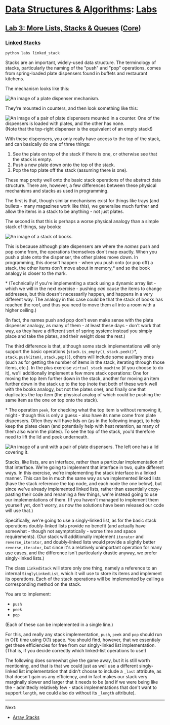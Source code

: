 # [Data Structures & Algorithms](https://github.com/bertie-wheen/dsa-2023-4/blob/trunk/README.md): [Labs](https://github.com/bertie-wheen/dsa-2023-4/blob/trunk/labs/README.md)

## [Lab 3: More Lists, Stacks & Queues](https://github.com/bertie-wheen/dsa-2023-4/blob/trunk/labs/lab3/README.md) ([Core](https://github.com/bertie-wheen/dsa-2023-4/blob/trunk/labs/lab3/core/README.md))

### [Linked Stacks](https://github.com/bertie-wheen/dsa-2023-4/blob/trunk/labs/lab3/core/linked_stack/README.md)
```shell
python labs linked_stack
```

Stacks are an important, widely-used data structure. The terminology of stacks, particularly the naming of the "push"
and "pop" operations, comes from spring-loaded plate dispensers found in buffets and restaurant kitchens.

The mechanism looks like this:

![An image of a plate dispenser mechanism.](https://www.cateringhardwaredirect.co.uk/cdn/shop/products/plate-dispensers-unheated-adjustable-plate-dispenser-291477.jpg)

They're mounted in counters, and then look something like this:

![An image of a pair of plate dispensers mounted in a counter. One of the dispensers is loaded with plates, and the other has none.](https://www.elakeside.com/foodservice/wp-content/uploads/sites/22/991FS.jpg)
(Note that the top-right dispenser is the equivalent of an empty stack!)

With these dispensers, you only really have access to the top of the stack, and can basically do one of three things:
1. See the plate on top of the stack if there is one, or otherwise see that the stack is empty.
2. Push a new plate down onto the top of the stack.
3. Pop the top plate off the stack (assuming there is one).

These map pretty well onto the basic stack operations of the abstract data structure. There are, however, a few
differences between these physical mechanisms and stacks as used in programming.

The first is that, though similar mechanisms exist for things like trays (and bullets - many magazines work like this),
we generalise much further and allow the items in a stack to be anything - not just plates.

The second is that this is perhaps a worse physical analogy than a simple stack of things, say books:

![An image of a stack of books.](https://cdn.pixabay.com/photo/2018/04/22/22/25/book-3342628_1280.png)

This is because although plate dispensers are where the *names* push and pop come from, the operations themselves don't
map exactly. When you push a plate onto the dispenser, the other plates move down. In programming, this doesn't happen -
when you push onto (or pop off) a stack, the other items don't move about in memory,* and so the book analogy is closer
to the mark.

\* (Technically if you're implementing a stack using a dynamic array list - which we will in the next exercise - pushing
_can_ cause the items to change addresses, but this doesn't necessarily happen, and happens in a very different way. The
analogy in this case could be that the stack of books has reached the roof, and thus you need to move them all into a
room with a higher ceiling.)

(In fact, the names push and pop don't even make sense with the plate dispenser analogy, as many of them - at least
these days - don't work that way, as they have a different sort of spring system: instead you simply place and take the
plates, and their weight does the rest.)

The third difference is that, although some stack implementations will only support the basic operations
(`stack.is_empty()`, `stack.peek()`*, `stack.push(item)`, `stack.pop()`), others will include some auxiliary ones (such
as for getting the number of items in the stack, iterating through those items, etc.). In the plus exercise
`virtual_stack_machine` (if you choose to do it), we'll additionally implement a few more stack operations: One for
moving the top item further down in the stack, another for moving an item further down in the stack up to the top (note
that both of these work well with the books analogy, but not the plates one), and finally one that duplicates the top
item (the physical analog of which could be pushing the same item as the one on top onto the stack).

\* The operation `peek`, for checking what the top item is without removing it, might - though this is only a guess -
also have its name come from plate dispensers. Often they will have lids on (as in the following image), to help keep
the plates clean (and potentially help with heat retention, as many of them also warm the plates). To see the top of the
stack, you'd therefore need to lift the lid and peek underneath.

![An image of a unit with a pair of plate dispensers. The left one has a lid covering it.](https://www.victoronline.co.uk/wp-content/webp-express/webp-images/uploads/2022/10/MPN20500.png.webp)

Stacks, like lists, are an interface, rather than a particular implementation of that interface. We're going to
implement that interface in two, quite different ways. In this exercise, we're implementing the stack interface
in a linked manner. This can be in much the same way as we implemented linked lists (have the stack reference the top
node, and each node the one below), but since we've already implemented linked lists, rather than essentially
copy-pasting their code and renaming a few things, we're instead going to use our implementations of them. (If you
haven't managed to implement them yourself yet, don't worry, as now the solutions have been released our code will use
that.)

Specifically, we're going to use a singly-linked list, as for the basic stack operations doubly-linked lists provide no
benefit (and actually have somewhat - though not asymptotically - worse time and space requirements). (Our stack will
additionally implement `iterator` and `reverse_iterator`, and doubly-linked lists would provide a slightly better
`reverse_iterator`, but since it's a relatively unimportant operation for many use cases, and the difference isn't
particularly drastic anyway, we prefer singly-linked lists.)

The class `LinkedStack` will store only one thing, namely a reference to an internal `SinglyLinkedList`, which it will
use to store its items and implement its operations. Each of the stack operations will be implemented by calling a
corresponding method on the stack.

You are to implement:
- `push`
- `peek`
- `pop`

(Each of these can be implemented in a single line.)

For this, and really any stack implementation, `push`, `peek` and `pop` should run in $\mathrm{O}(1)$ time using
$\mathrm{O}(1)$ space. You should find, however, that we essentialy get these efficiencies for free from our
singly-linked list implementation. (That is, if you decide correctly which linked-list operations to use!)

The following does somewhat give the game away, but it is still worth mentioning, and that is that we could just as well
use a different singly-linked list implementation that didn't choose to include a `_last` attribute, as that doesn't
gain us any efficiency, and in fact makes our stack very marginally slower and larger that it needs to be (and if we
were being like the - admittedly relatively few - stack implementations that don't want to support `length`, we could
also do without its `_length` attribute).

---

Next:
- [Array Stacks](https://github.com/bertie-wheen/dsa-2023-4/blob/trunk/labs/lab3/core/array_stack/README.md)
